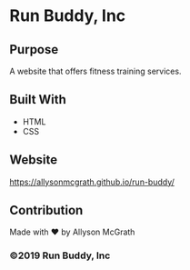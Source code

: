 # Run Buddy, Inc

## Purpose
A website that offers fitness training services. 

## Built With
* HTML
* CSS

## Website
https://allysonmcgrath.github.io/run-buddy/
## Contribution
Made with ❤️ by Allyson McGrath

### ©️2019 Run Buddy, Inc
